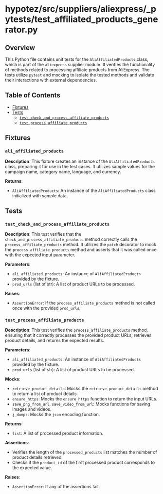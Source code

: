 # hypotez/src/suppliers/aliexpress/_pytests/test_affiliated_products_generator.py

## Overview

This Python file contains unit tests for the `AliAffiliatedProducts` class, which is part of the `aliexpress` supplier module.  It verifies the functionality of methods related to processing affiliate products from AliExpress.  The tests utilize `pytest` and mocking to isolate the tested methods and validate their interactions with external dependencies.


## Table of Contents

* [Fixtures](#fixtures)
* [Tests](#tests)
    * [`test_check_and_process_affiliate_products`](#test_check_and_process_affiliate_products)
    * [`test_process_affiliate_products`](#test_process_affiliate_products)


## Fixtures

### `ali_affiliated_products`

**Description**: This fixture creates an instance of the `AliAffiliatedProducts` class, preparing it for use in the test cases.  It utilizes sample values for the campaign name, category name, language, and currency.

**Returns**:
- `AliAffiliatedProducts`: An instance of the `AliAffiliatedProducts` class initialized with sample data.


## Tests

### `test_check_and_process_affiliate_products`

**Description**: This test verifies that the `check_and_process_affiliate_products` method correctly calls the `process_affiliate_products` method. It utilizes the `patch` decorator to mock the `process_affiliate_products` method and asserts that it was called once with the expected input parameter.

**Parameters**:
- `ali_affiliated_products`: An instance of `AliAffiliatedProducts` provided by the fixture.
- `prod_urls` (list of str): A list of product URLs to be processed.

**Raises**:
- `AssertionError`: If the `process_affiliate_products` method is not called once with the provided `prod_urls`.


### `test_process_affiliate_products`

**Description**: This test verifies the `process_affiliate_products` method, ensuring that it correctly processes the provided product URLs, retrieves product details, and returns the expected results.

**Parameters**:
- `ali_affiliated_products`: An instance of `AliAffiliatedProducts` provided by the fixture.
- `prod_urls` (list of str): A list of product URLs to be processed.

**Mocks**:
- `retrieve_product_details`: Mocks the `retrieve_product_details` method to return a list of product details.
- `ensure_https`: Mocks the `ensure_https` function to return the input URLs.
- `save_png_from_url`, `save_video_from_url`: Mocks functions for saving images and videos.
- `j_dumps`: Mocks the `json` encoding function.

**Returns**:
- `list`: A list of processed product information.

**Assertions**:
- Verifies the length of the `processed_products` list matches the number of product details retrieved.
- Checks if the `product_id` of the first processed product corresponds to the expected value.

**Raises**:
- `AssertionError`: If any of the assertions fail.